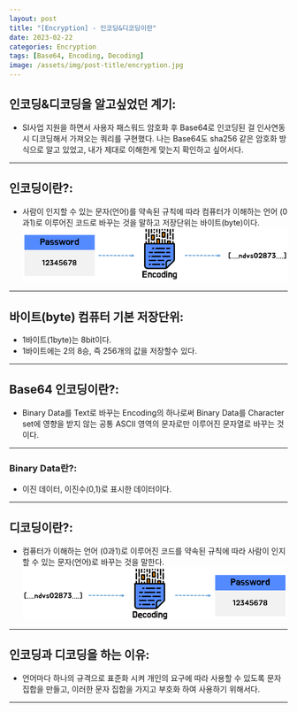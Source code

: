 ```yaml
---
layout: post
title: "[Encryption] - 인코딩&디코딩이란"
date: 2023-02-22
categories: Encryption
tags: [Base64, Encoding, Decoding]
image: /assets/img/post-title/encryption.jpg
---
```


## 인코딩&디코딩을 알고싶었던 계기:
- SI사업 지원을 하면서 사용자 패스워드 암호화 후 Base64로 인코딩된 걸 인사연동 시 디코딩해서 가져오는 쿼리를 구현했다. 나는 Base64도 sha256 같은 암호화 방식으로 알고 있었고, 내가 제대로 이해한게 맞는지 확인하고 싶어서다.

* * *

## 인코딩이란?:
- 사람이 인지할 수 있는 문자(언어)를 약속된 규칙에 따라 컴퓨터가 이해하는 언어 (0과1)로 이루어진 코드로 바꾸는 것을 말하고 저장단위는 바이트(byte)이다.
[![텍스트](/assets/img/post/Encryption/인코딩.png)](/assets/img/post/Encryption/인코딩.png)

* * *

## 바이트(byte) 컴퓨터 기본 저장단위:
- 1바이트(1byte)는 8bit이다.
- 1바이트에는 2의 8승, 즉 256개의 값을 저장할수 있다.

* * *

## Base64 인코딩이란?:
- Binary Data를 Text로 바꾸는 Encoding의 하나로써 Binary Data를 Character set에 영향을 받지 않는 공통 ASCII 영역의 문자로만 이루어진 문자열로 바꾸는 것이다.

* * *

### Binary Data란?:
- 이진 데이터, 이진수(0,1)로 표시한 데이터이다.

* * *

## 디코딩이란?:
- 컴퓨터가 이해하는 언어 (0과1)로 이루어진 코드를 약속된 규칙에 따라 사람이 인지할 수 있는 문자(언어)로 바꾸는 것을 말한다.
[![텍스트](/assets/img/post/Encryption/디코딩.png)](/assets/img/post/Encryption/디코딩.png)

* * *

## 인코딩과 디코딩을 하는 이유:
- 언어마다 하나의 규격으로 표준화 시켜 개인의 요구에 따라 사용할 수 있도록 문자 집합을 만들고, 이러한 문자 집합을 가지고 부호화 하여 사용하기 위해서다.

* * *